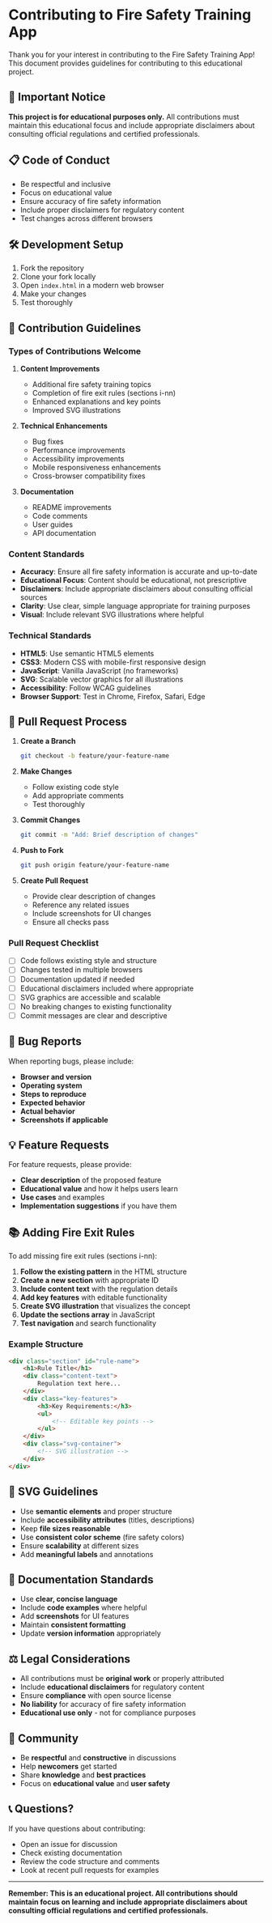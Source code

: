 # Contributing to Fire Safety Training App

Thank you for your interest in contributing to the Fire Safety Training App! This document provides guidelines for contributing to this educational project.

## 🚨 Important Notice

**This project is for educational purposes only.** All contributions must maintain this educational focus and include appropriate disclaimers about consulting official regulations and certified professionals.

## 📋 Code of Conduct

- Be respectful and inclusive
- Focus on educational value
- Ensure accuracy of fire safety information
- Include proper disclaimers for regulatory content
- Test changes across different browsers

## 🛠️ Development Setup

1. Fork the repository
2. Clone your fork locally
3. Open `index.html` in a modern web browser
4. Make your changes
5. Test thoroughly

## 📝 Contribution Guidelines

### Types of Contributions Welcome

1. **Content Improvements**
   - Additional fire safety training topics
   - Completion of fire exit rules (sections i-nn)
   - Enhanced explanations and key points
   - Improved SVG illustrations

2. **Technical Enhancements**
   - Bug fixes
   - Performance improvements
   - Accessibility improvements
   - Mobile responsiveness enhancements
   - Cross-browser compatibility fixes

3. **Documentation**
   - README improvements
   - Code comments
   - User guides
   - API documentation

### Content Standards

- **Accuracy**: Ensure all fire safety information is accurate and up-to-date
- **Educational Focus**: Content should be educational, not prescriptive
- **Disclaimers**: Include appropriate disclaimers about consulting official sources
- **Clarity**: Use clear, simple language appropriate for training purposes
- **Visual**: Include relevant SVG illustrations where helpful

### Technical Standards

- **HTML5**: Use semantic HTML5 elements
- **CSS3**: Modern CSS with mobile-first responsive design
- **JavaScript**: Vanilla JavaScript (no frameworks)
- **SVG**: Scalable vector graphics for all illustrations
- **Accessibility**: Follow WCAG guidelines
- **Browser Support**: Test in Chrome, Firefox, Safari, Edge

## 🔄 Pull Request Process

1. **Create a Branch**
   ```bash
   git checkout -b feature/your-feature-name
   ```

2. **Make Changes**
   - Follow existing code style
   - Add appropriate comments
   - Test thoroughly

3. **Commit Changes**
   ```bash
   git commit -m "Add: Brief description of changes"
   ```

4. **Push to Fork**
   ```bash
   git push origin feature/your-feature-name
   ```

5. **Create Pull Request**
   - Provide clear description of changes
   - Reference any related issues
   - Include screenshots for UI changes
   - Ensure all checks pass

### Pull Request Checklist

- [ ] Code follows existing style and structure
- [ ] Changes tested in multiple browsers
- [ ] Documentation updated if needed
- [ ] Educational disclaimers included where appropriate
- [ ] SVG graphics are accessible and scalable
- [ ] No breaking changes to existing functionality
- [ ] Commit messages are clear and descriptive

## 🐛 Bug Reports

When reporting bugs, please include:

- **Browser and version**
- **Operating system**
- **Steps to reproduce**
- **Expected behavior**
- **Actual behavior**
- **Screenshots if applicable**

## 💡 Feature Requests

For feature requests, please provide:

- **Clear description** of the proposed feature
- **Educational value** and how it helps users learn
- **Use cases** and examples
- **Implementation suggestions** if you have them

## 📚 Adding Fire Exit Rules

To add missing fire exit rules (sections i-nn):

1. **Follow the existing pattern** in the HTML structure
2. **Create a new section** with appropriate ID
3. **Include content text** with the regulation details
4. **Add key features** with editable functionality
5. **Create SVG illustration** that visualizes the concept
6. **Update the sections array** in JavaScript
7. **Test navigation** and search functionality

### Example Structure
```html
<div class="section" id="rule-name">
    <h1>Rule Title</h1>
    <div class="content-text">
        Regulation text here...
    </div>
    <div class="key-features">
        <h3>Key Requirements:</h3>
        <ul>
            <!-- Editable key points -->
        </ul>
    </div>
    <div class="svg-container">
        <!-- SVG illustration -->
    </div>
</div>
```

## 🎨 SVG Guidelines

- Use **semantic elements** and proper structure
- Include **accessibility attributes** (titles, descriptions)
- Keep **file sizes reasonable**
- Use **consistent color scheme** (fire safety colors)
- Ensure **scalability** at different sizes
- Add **meaningful labels** and annotations

## 📖 Documentation Standards

- Use **clear, concise language**
- Include **code examples** where helpful
- Add **screenshots** for UI features
- Maintain **consistent formatting**
- Update **version information** appropriately

## ⚖️ Legal Considerations

- All contributions must be **original work** or properly attributed
- Include **educational disclaimers** for regulatory content
- Ensure **compliance** with open source license
- **No liability** for accuracy of fire safety information
- **Educational use only** - not for compliance purposes

## 🤝 Community

- Be **respectful** and **constructive** in discussions
- Help **newcomers** get started
- Share **knowledge** and **best practices**
- Focus on **educational value** and **user safety**

## 📞 Questions?

If you have questions about contributing:

- Open an issue for discussion
- Check existing documentation
- Review the code structure and comments
- Look at recent pull requests for examples

---

**Remember: This is an educational project. All contributions should maintain focus on learning and include appropriate disclaimers about consulting official regulations and certified professionals.**